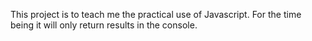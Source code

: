 This project is to teach me the practical use of Javascript. For the time being it will only return results in the console.
